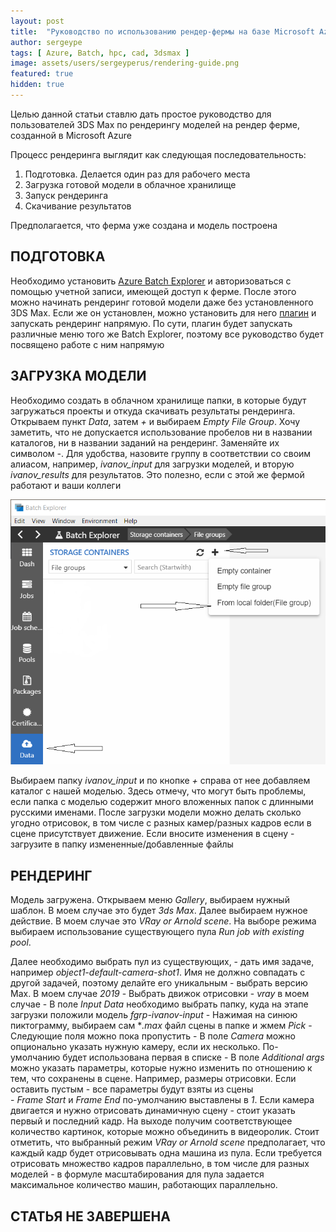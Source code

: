 ```yaml
---
layout: post
title:  "Руководство по использованию рендер-фермы на базе Microsoft Azure"
author: sergeype
tags: [ Azure, Batch, hpc, cad, 3dsmax ]
image: assets/users/sergeyperus/rendering-guide.png
featured: true
hidden: true
---
```


Целью данной статьи ставлю дать простое руководство для пользователей 3DS Max по рендерингу моделей на рендер ферме, созданной в Microsoft Azure

Процесс рендеринга выглядит как следующая последовательность:

1) Подготовка. Делается один раз для рабочего места
2) Загрузка готовой модели в облачное хранилище  
3) Запуск рендеринга  
4) Скачивание результатов

Предполагается, что ферма уже создана и модель построена

## ПОДГОТОВКА

Необходимо установить [Azure Batch Explorer](https://azure.github.io/BatchExplorer/) и авторизоваться с помощью учетной записи, имеющей доступ к ферме. 
После этого можно начинать рендеринг готовой модели даже без установленного 3DS Max. Если же он установлен, можно установить для него [плагин](https://github.com/Azure/azure-batch-rendering/tree/master/plugins/3ds-max/) и запускать рендеринг напрямую. По сути, плагин будет запускать различные меню того же Batch Explorer, поэтому все руководство будет посвящено работе с ним напрямую

## ЗАГРУЗКА МОДЕЛИ

Необходимо создать в облачном хранилище папки, в которые будут загружаться проекты и откуда скачивать результаты рендеринга. 
Открываем пункт *Data*, затем *+* и выбираем *Empty File Group*. Хочу заметить, что не допускается использование пробелов ни в названии каталогов, ни в названии заданий на рендеринг. Заменяйте их символом *-*. Для удобства, назовите группу в соответствии со своим алиасом, например, *ivanov_input* для загрузки моделей, и вторую *ivanov_results* для результатов. Это полезно, если с этой же фермой работают и ваши коллеги


![Image](/assets/users/sergeyperus/new-filegroup.png)

Выбираем папку *ivanov_input* и по кнопке *+* справа от нее добавляем каталог с нашей моделью. Здесь отмечу, что могут быть проблемы, если папка с моделью содержит много вложенных папок с длинными русскими именами. После загрузки модели можно делать сколько угодно отрисовок, в том числе с разных камер/разных кадров если в сцене присутствует движение. Если вносите изменения в сцену - загрузите в папку измененные/добавленные файлы 

## РЕНДЕРИНГ

Модель загружена. Открываем меню *Gallery*, выбираем нужный шаблон. В моем случае это будет *3ds Max*. Далее выбираем нужное действие. В моем случае это *VRay or Arnold scene*. На выборе режима выбираем использование существующего пула *Run job with existing pool*.

Далее необходимо выбрать пул из существующих,
    - дать имя задаче, например *object1-default-camera-shot1*. Имя не должно совпадать с другой задачей, поэтому делайте его уникальным
    - выбрать версию Max. В моем случае *2019*
    - Выбрать движок отрисовки - *vray* в моем случае
    - В поле *Input Data* необходимо выбрать папку, куда на этапе загрузки положили модель *fgrp-ivanov-input*
    - Нажимая на синюю пиктограмму, выбираем сам **.max* файл сцены в папке и жмем *Pick*
    - Следующие поля можно пока пропустить
    - В поле *Camera* можно опционально указать нужную камеру, если их несколько. По-умолчанию будет использована первая в списке
    - В поле *Additional args* можно указать параметры, которые нужно изменить по отношению к тем, что сохранены в сцене. Например, размеры отрисовки. Если оставить пустым - все параметры будут взяты из сцены    
    - *Frame Start* и *Frame End* по-умолчанию выставлены в *1*. Если камера двигается и нужно отрисовать динамичную сцену - стоит указать первый и последний кадр. На выходе получим соответствующее количество картинок, которые можно объединить в видеоролик. Стоит отметить, что выбранный режим *VRay or Arnold scene* предполагает, что каждый кадр будет отрисовывать одна машина из пула. Если требуется отрисовать множество кадров параллельно, в том числе для разных моделей - в формуле масштабирования для пула задается максимальное количество машин, работающих параллельно.

## СТАТЬЯ НЕ ЗАВЕРШЕНА
